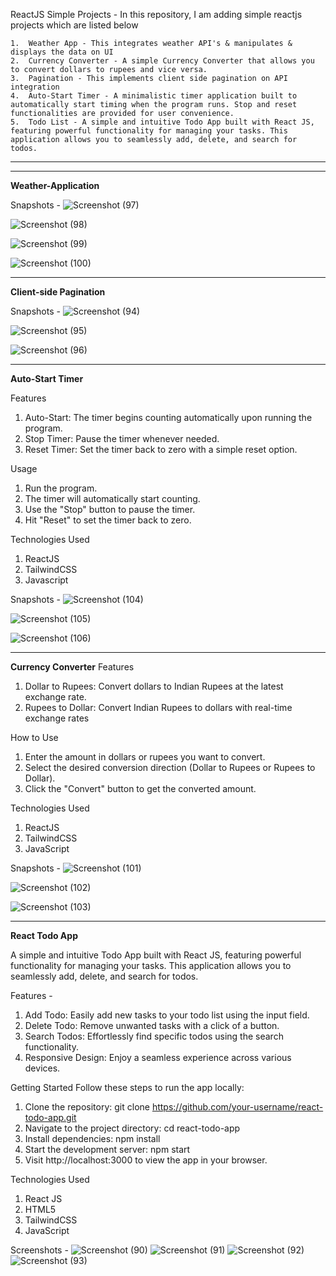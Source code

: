 ReactJS Simple Projects  -
In this repository, I am adding simple reactjs projects which are listed below

    1.  Weather App - This integrates weather API's & manipulates & displays the data on UI
    2.  Currency Converter - A simple Currency Converter that allows you to convert dollars to rupees and vice versa.
    3.  Pagination - This implements client side pagination on API integration
    4.  Auto-Start Timer - A minimalistic timer application built to automatically start timing when the program runs. Stop and reset functionalities are provided for user convenience.
    5.  Todo List - A simple and intuitive Todo App built with React JS, featuring powerful functionality for managing your tasks. This application allows you to seamlessly add, delete, and search for todos.
    
------------------------------------------------------------------------------------------------------------------

------------------------------------------------------------------------------------------------------------------
**Weather-Application**

Snapshots - 
![Screenshot (97)](https://github.com/tikhepooja11/React-Applications/assets/47672660/bde8b04f-ef65-431f-8dd8-ad0e7d05feff)

![Screenshot (98)](https://github.com/tikhepooja11/React-Applications/assets/47672660/b9d2eeb0-5d38-4538-8255-f9e4205b927d)

![Screenshot (99)](https://github.com/tikhepooja11/React-Applications/assets/47672660/f778570d-9ea8-48f8-a05b-ed4dfa3fa470)

![Screenshot (100)](https://github.com/tikhepooja11/React-Applications/assets/47672660/2f737da7-0089-4dda-a16d-554397f5461b)

------------------------------------------------------------------------------------------------------------------
**Client-side Pagination**

Snapshots - 
![Screenshot (94)](https://github.com/tikhepooja11/React-Applications/assets/47672660/ad194cb5-df52-4380-874a-9437951a89dc)

![Screenshot (95)](https://github.com/tikhepooja11/React-Applications/assets/47672660/fdf793e5-7150-4e3e-86d1-e637d711f00e)

![Screenshot (96)](https://github.com/tikhepooja11/React-Applications/assets/47672660/5e057944-03f7-4ba7-9dcf-771dc27e0425)

------------------------------------------------------------------------------------------------------------------

**Auto-Start Timer** 

Features
1.  Auto-Start: The timer begins counting automatically upon running the program.
2.  Stop Timer: Pause the timer whenever needed.
3.  Reset Timer: Set the timer back to zero with a simple reset option.

Usage
1.  Run the program.
2.  The timer will automatically start counting.
3.  Use the "Stop" button to pause the timer.
4.  Hit "Reset" to set the timer back to zero.

Technologies Used
1.  ReactJS
2.  TailwindCSS
3.  Javascript


Snapshots - 
![Screenshot (104)](https://github.com/tikhepooja11/React-Applications/assets/47672660/e6e2e605-8eee-45f4-b792-e98e02bea01d)

![Screenshot (105)](https://github.com/tikhepooja11/React-Applications/assets/47672660/43220fa7-5052-488e-a5c3-05dd5ec5cfd2)

![Screenshot (106)](https://github.com/tikhepooja11/React-Applications/assets/47672660/c6157fa3-f8dc-4d31-9d19-564c8d610c62)

------------------------------------------------------------------------------------------------------------------
**Currency Converter**
Features
1.  Dollar to Rupees: Convert dollars to Indian Rupees at the latest exchange rate.
2.  Rupees to Dollar: Convert Indian Rupees to dollars with real-time exchange rates

How to Use
1.  Enter the amount in dollars or rupees you want to convert.
2.  Select the desired conversion direction (Dollar to Rupees or Rupees to Dollar).
3.  Click the "Convert" button to get the converted amount.

Technologies Used
1.  ReactJS
2.  TailwindCSS
3.  JavaScript

Snapshots -
![Screenshot (101)](https://github.com/tikhepooja11/React-Applications/assets/47672660/8d2e9652-7354-44c3-b9c9-cc26d2870ac0)

![Screenshot (102)](https://github.com/tikhepooja11/React-Applications/assets/47672660/d463ff8d-f49f-43ac-8f36-65fd04b50888)

![Screenshot (103)](https://github.com/tikhepooja11/React-Applications/assets/47672660/3237e425-02a9-498e-b04a-c61b6b293b49)

---------------------------------------------------------------------------
**React Todo App**

A simple and intuitive Todo App built with React JS, featuring powerful functionality for managing your tasks. This application allows you to seamlessly add, delete, and search for todos.

Features -

1.  Add Todo: Easily add new tasks to your todo list using the input field.
2.  Delete Todo: Remove unwanted tasks with a click of a button.
3.  Search Todos: Effortlessly find specific todos using the search functionality.
4.  Responsive Design: Enjoy a seamless experience across various devices.

Getting Started
Follow these steps to run the app locally:

1.  Clone the repository: git clone https://github.com/your-username/react-todo-app.git
2.  Navigate to the project directory: cd react-todo-app
3.  Install dependencies: npm install
4.  Start the development server: npm start
5.  Visit http://localhost:3000 to view the app in your browser.

Technologies Used

1.  React JS
2.  HTML5
3.  TailwindCSS
4.  JavaScript

Screenshots -
![Screenshot (90)](https://github.com/tikhepooja11/React-Applications/assets/47672660/e9152ed7-4130-4259-a7d7-96327abea78a)
![Screenshot (91)](https://github.com/tikhepooja11/React-Applications/assets/47672660/945057b8-b934-4ec3-a49c-de4afc5acf30)
![Screenshot (92)](https://github.com/tikhepooja11/React-Applications/assets/47672660/94882ecd-4f2c-4a25-abd8-840d38f97431)
![Screenshot (93)](https://github.com/tikhepooja11/React-Applications/assets/47672660/b655d090-92a1-4dc7-bf32-3f06c3a9e247)





